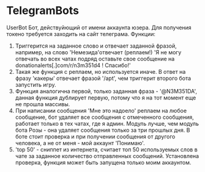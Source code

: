 # TelegramBots

UserBot
Бот, действуйющий от имени аккаунта юзера. Для получения токено требуется заходить на сайт телеграма.
Функции: 
1. Триггерится на заданное слово и отвечает заданной фразой, например, на слово 'Немезида'отвечает (реплаем!) 'Я не могу отвечать во всех чатах подряд оставьте свое сообщение на donationalerts[.]com/r/n3m351d4 ! Спасибо!'
2. Такая же функция с реплаем, но используется иначе. В ответ на фразу 'какеры' отвечает фразой '/apt', чем триггерит второго бота запустить игру.
3. Функция аналогична первой, только заданная фраза - '@N3M351DA', данная функция дублирует первую, потому что я на тот момент еще не прошла массивы.
4. При написании сообщения 'Мне это надоело' реплаем на любое сообщение, бот удаляет все сообщения с отмеченного сообщения, работает только в тех чатах, где я админ. Модуль лучше, чем модуль бота Розы - она удаляет сообщения только за три прошлых дня. В боте стоит проверка и при получении сообщения от другого человека, а не от меня - мой аккаунт 'Понимаю'.
5. 'top 50' - сниппет из интернета, считает топ 50 используемых слов в чате за заданное количество отправленных сообщений. Установлена проверка, функция может быть запущена только моим аккаунтом.
